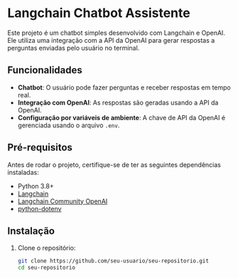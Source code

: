 # Langchain Chatbot Assistente

Este projeto é um chatbot simples desenvolvido com Langchain e OpenAI. Ele utiliza uma integração com a API da OpenAI para gerar respostas a perguntas enviadas pelo usuário no terminal.

## Funcionalidades

- **Chatbot**: O usuário pode fazer perguntas e receber respostas em tempo real.
- **Integração com OpenAI**: As respostas são geradas usando a API da OpenAI.
- **Configuração por variáveis de ambiente**: A chave de API da OpenAI é gerenciada usando o arquivo `.env`.

## Pré-requisitos

Antes de rodar o projeto, certifique-se de ter as seguintes dependências instaladas:

- Python 3.8+
- [Langchain](https://pypi.org/project/langchain/)
- [Langchain Community OpenAI](https://pypi.org/project/langchain-community/)
- [python-dotenv](https://pypi.org/project/python-dotenv/)

## Instalação

1. Clone o repositório:

   ```bash
   git clone https://github.com/seu-usuario/seu-repositorio.git
   cd seu-repositorio
